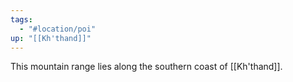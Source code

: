 ```yaml
---
tags:
  - "#location/poi"
up: "[[Kh'thand]]"
---
```

This mountain range lies along the southern coast of [[Kh'thand]]. 